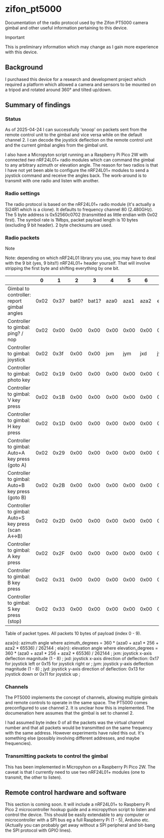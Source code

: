 

# zifon_pt5000
Documentation of the radio protocol used by the Zifon PT5000 camera gimbal and other useful information pertaining to this device.

> [!IMPORTANT]  
> This is preliminary information which may change as I gain more experience with this device. 

## Background

I purchased this device for a research and development project which required a platform which allowed a camera and sensors to be mounted on a tripod and rotated around 360° and tilted up/down.

## Summary of findings

### Status

As of 2025-04-24 I can successfully 'snoop' on packets sent from the remote control unit to the gimbal and vice versa while on the default channel 2. I can decode the joystick deflection on the remote control unit and the current gimbal angles from the gimbal unit. 

I also have a Micropyton script running an a Raspberry Pi Pico 2W with connected *two* nRF24L01+ radio modules which can command the gimbal to any arbitrary azimuth or elevation angle.
The reason for two radios is that I have not yet been able to configure the nRF24L01+ modules to send a joystick command and receive the angles back. The work-around is to transmit with one radio and listen with another.

### Radio settings
The radio protocol is based on the nRF24L01+ radio module (it's actually a Si24R1 which is a clone). It defaults to frequency channel 80 (2.480GHz). The 5 byte address is 0x52560c0702 (transmitted as little endian with 0x02 first). The symbol rate is 1Mbps, packet payload length is 10 bytes (excluding 9 bit header). 2 byte checksums are used.

### Radio packets 

> [!NOTE]
> Note: depending on which nRF24L01 library you use, you may have to deal with the 9 bit (yes, 9 bits!!) nRF24L01+ header yourself. That will involve stripping the first byte and shifting everything by one bit.

|                                                    | 0    | 1    | 2    | 3    | 4     | 5     | 6    | 7     | 8     | 9     |
|----------------------------------------------------|------|------|------|------|-------|-------|------|-------|-------|-------|
|Gimbal to controller: report gimbal angles          | 0x02 | 0x37 | bat0?| bat1?| aza0  | aza1  | aza2 | ela0  | ela1  | ela2  |
|Controller to gimbal: ping? / nop                   | 0x02 | 0x00 | 0x00 | 0x00 | 0x00  | 0x00  | 0x00 | 0x00  | 0x00  | 0x00  |
|Controller to gimbal: joystick                      | 0x02 | 0x3f | 0x00 | 0x00 | jxm   | jym   | jxd  | jyd   | 0x00  | 0x00  |
|Controller to gimbal: photo key                     | 0x02 | 0x19 | 0x00 | 0x00 | 0x00  | 0x00  | 0x00 | 0x00  | 0x00  | 0x00  |
|Controller to gimbal: V key press                   | 0x02 | 0x1B | 0x00 | 0x00 | 0x00  | 0x00  | 0x00 | 0x00  | 0x00  | 0x00  |
|Controller to gimbal: H key press                   | 0x02 | 0x1D | 0x00 | 0x00 | 0x00  | 0x00  | 0x00 | 0x00  | 0x00  | 0x00  |
|Controller to gimbal: Auto+A key press (goto A)     | 0x02 | 0x29 | 0x00 | 0x00 | 0x00  | 0x00  | 0x00 | 0x00  | 0x00  | 0x00  |
|Controller to gimbal: Auto+B key press (goto B)     | 0x02 | 0x2B | 0x00 | 0x00 | 0x00  | 0x00  | 0x00 | 0x00  | 0x00  | 0x00  |
|Controller to gimbal: Auto+S key press (scan A↔B)   | 0x02 | 0x2D | 0x00 | 0x00 | 0x00  | 0x00  | 0x00 | 0x00  | 0x00  | 0x00  |
|Controller to gimbal: A key press                   | 0x02 | 0x2F | 0x00 | 0x00 | 0x00  | 0x00  | 0x00 | 0x00  | 0x00  | 0x00  |
|Controller to gimbal: B key press                   | 0x02 | 0x31 | 0x00 | 0x00 | 0x00  | 0x00  | 0x00 | 0x00  | 0x00  | 0x00  |
|Controller to gimbal: S key press (stop)            | 0x02 | 0x33 | 0x00 | 0x00 | 0x00  | 0x00  | 0x00 | 0x00  | 0x00  | 0x00  |

Table of packet types. All packets 10 bytes of payload (index 0 - 9).

aza{n}: azimuth angle where azimuth_degrees = 360 * (aza0 + aza1 * 256 + aza2 * 65536) / 262144 ;
ela{n}: elevation angle where elevation_degrees = 360 * (aza0 + aza1 * 256 + aza2 * 65536) / 262144 ;
jxm: joystick x-axis deflection magnitude (1 - 8) ;
jxd: joystick x-axis direction of deflection: 0x17 for joystick left or 0x15 for joystick right or ;
jym: joystick y-axis deflection magnitude (1 - 8) ;
jyd: joystick y-axis direction of deflection: 0x13 for joystick down or 0x11 for joystick up ;

### Channels

The PT5000 implements the concept of channels, allowing multiple gimbals and remote controls to operate in the same space. 
The PT5000 comes preconfigured to use channel 2. It is unclear how this is implemented. The documenation here assumes
that the gimbal is set to channel 2.

I had assumed byte index 0 of all the packets was the virtual channel number and that all packets would be transmitted
on the same frequency with the same address. However experiments have ruled this out. It's something else (possibly involving
different addresses, and maybe frequencies).

### Transmitting packets to control the gimbal

This has been implemented in Micropyhon on a Raspberry Pi Pico 2W. The caveat is that I currently need to use two nRF24L01+ modules (one to transmit, the other to listen). 

## Remote control hardware and software

This section is coming soon. It will include a nRF24L01+ to Raspberry Pi Pico 2 microcontroller hookup guide and a micropython script to listen and control the device. This should be easily extendable to any computer or microcontroller with a SPI bus eg a full Raspberry Pi (1 - 5), Arduino etc. (Actually you can probably get away without a SPI peripheral and bit-bang the SPI protocol with GPIO lines).

